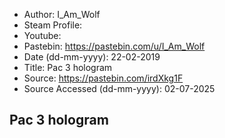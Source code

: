 - Author: I_Am_Wolf
- Steam Profile: 
- Youtube: 
- Pastebin: https://pastebin.com/u/I_Am_Wolf
- Date (dd-mm-yyyy): 22-02-2019
- Title: Pac 3 hologram
- Source: https://pastebin.com/irdXkg1F
- Source Accessed (dd-mm-yyyy): 02-07-2025

## Pac 3 hologram
